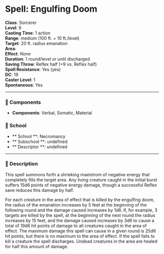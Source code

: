
# Spell: Engulfing Doom
**Class**: Sorcerer  
**Level**: 9  
**Casting Time**: 1 action  
**Range**: medium (100 ft. + 10 ft./level)  
**Target**: 20 ft. radius emanation  
**Area**:   
**Effect**: _None_  
**Duration**: 1 round/level or until discharged  
**Saving Throw**: Reflex half (+9 vs. Reflex half)  
**Spell Resistance**: Yes (yes)  
**DC**: 19  
**Caster Level**: 1  
**Spontaneous**: Yes

---

### 🔮 Components
- **Components**: Verbal, Somatic, Material

### 🏫 School
- ** School **: Necromancy
- ** Subschool **: undefined
- ** Descriptor **: undefined
---

### 📜 Description
This spell summons forth a shrieking maelstrom of negative energy that completely fills the target area. Any living creature caught in the initial burst suffers 15d6 points of negative energy damage, though a successful Reflex save reduces this damage by half. 

For each creature in the area of effect that is killed by the engulfing doom, the radius of the emanation increases by 5 feet at the beginning of the following round and the damage caused increases by 1d6. If, for example, 3 targets are killed by the spell, at the beginning of the next round the radius increases by 15 feet, and the damage caused increases by 3d6 to cause a total of 19d6 hit points of damage to all creatures caught in the area of effect. The maximum damage this spell can cause in a given round is 25d6 hit points, but there is no maximum to the area of effect. If the spell fails to kill a creature the spell discharges. Undead creatures in the area are healed for half this amount of damage.
